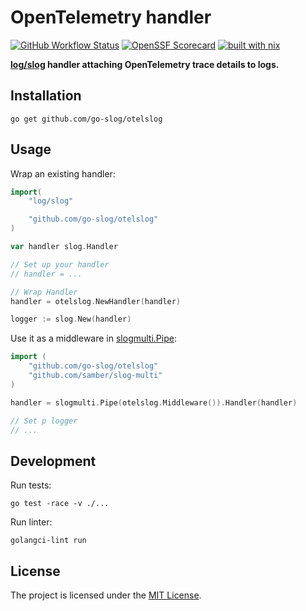 # OpenTelemetry handler

[![GitHub Workflow Status](https://img.shields.io/github/actions/workflow/status/go-slog/otelslog/ci.yaml?style=flat-square)](https://github.com/go-slog/otelslog/actions/workflows/ci.yaml)
[![OpenSSF Scorecard](https://api.securityscorecards.dev/projects/github.com/go-slog/otelslog/badge?style=flat-square)](https://api.securityscorecards.dev/projects/github.com/go-slog/otelslog)
[![built with nix](https://builtwithnix.org/badge.svg)](https://builtwithnix.org)

**[log/slog](https://pkg.go.dev/log/slog) handler attaching OpenTelemetry trace details to logs.**


## Installation

```shell
go get github.com/go-slog/otelslog
```

## Usage

Wrap an existing handler:

```go
import(
    "log/slog"

    "github.com/go-slog/otelslog"
)

var handler slog.Handler

// Set up your handler
// handler = ...

// Wrap Handler
handler = otelslog.NewHandler(handler)

logger := slog.New(handler)
```

Use it as a middleware in [slogmulti.Pipe](https://pkg.go.dev/github.com/samber/slog-multi#Pipe):

```go
import (
    "github.com/go-slog/otelslog"
    "github.com/samber/slog-multi"
)

handler = slogmulti.Pipe(otelslog.Middleware()).Handler(handler)

// Set p logger
// ...
```

## Development

Run tests:

```shell
go test -race -v ./...
```

Run linter:

```shell
golangci-lint run
```

## License

The project is licensed under the [MIT License](LICENSE).
